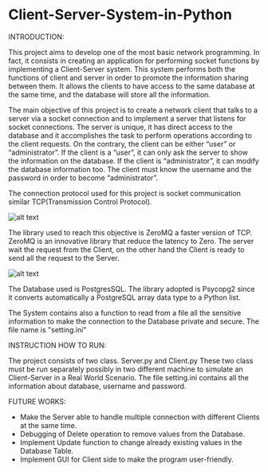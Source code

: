# Client-Server-System-in-Python

INTRODUCTION:

This project aims to develop one of the most basic network programming.
In fact, it consists in creating an application for performing socket functions by implementing a Client-Server system. 
This system performs both the functions of client and server in order to promote the information sharing between them.
It allows the clients to have access to the same database at the same time, and the database will store all the information.

The main objective of this project is to create a network client that talks to a server via a socket connection and to implement
a server that listens for socket connections. 
The server is unique, it has direct access to the database and it accomplishes the task to perform operations according to 
the client requests. On the contrary, the client can be either “user” or “administrator”. If the client is a “user”,
it can only ask the server to show the information on the database. If the client is “administrator”, it can modify the
database information too. The client must know the username and the password in order to become “administrator”.

The connection protocol used for this project is socket communication similar TCP(Transmission Control Protocol). 

![alt text](http://www.h3c.com.hk/res/200812/31/20081231_709864_image002_624110_57_0.png)

The library used to reach this objective is ZeroMQ a faster version of TCP. ZeroMQ is an innovative library that reduce the latency to Zero.
The server wait the request from the Client, on the other hand 
the Client is ready to send all the request to the Server.

![alt text](https://github.com/imatix/zguide/raw/master/images/fig2.png)

The Database used is PostgresSQL. The library adopted is Psycopg2 since it converts automatically a PostgreSQL array data
type to a Python list. 

The System contains also a function to read from a file all the sensitive information to make the connection to the Database
private and secure. The file name is "setting.ini"

INSTRUCTION HOW TO RUN: 

The project consists of two class. Server.py and Client.py
These two class must be run separately possibly in two different  machine
to simulate an Client-Server in a Real World Scenario.
The file setting.ini contains all the information about 
database, username and password.

FUTURE WORKS:

- Make the Server able to handle multiple connection with different Clients at the same time.
- Debugging of Delete operation to remove values from the Database.
- Implement Update function to change already existing values in the  Database Table.
- Implement GUI for Client side to make the program user-friendly.


